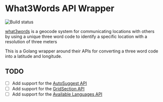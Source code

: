 # What3Words API Wrapper

![Build status](https://github.com/JonnyPillar/what3words/workflows/Go/badge.svg)

[what3words](https://what3words.com/) is a geocode system for communicating locations with others by using a unique three word code to identify a specific location with a resolution of three meters

This is a Golang wrapper around their APIs for converting a three word code into a latitude and longitude.

## TODO

- [ ] Add support for the [AutoSuggest API](https://developer.what3words.com/public-api/docs#autosuggest)
- [ ] Add support for the [GridSection API](https://developer.what3words.com/public-api/docs#grid-section)
- [ ] Add support for the [Available Languages API](https://developer.what3words.com/public-api/docs#available-languages)